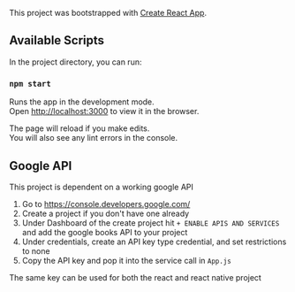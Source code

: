 This project was bootstrapped with [Create React App](https://github.com/facebook/create-react-app).

## Available Scripts

In the project directory, you can run:

### `npm start`

Runs the app in the development mode.<br>
Open [http://localhost:3000](http://localhost:3000) to view it in the browser.

The page will reload if you make edits.<br>
You will also see any lint errors in the console.

## Google API

This project is dependent on a working google API

1. Go to https://console.developers.google.com/
2. Create a project if you don't have one already
3. Under Dashboard of the create project hit  `+ ENABLE APIS AND SERVICES` and add the google books API to your project
4. Under credentials, create an API key type credential, and set restrictions to none
5. Copy the API key and pop it into the service call in `App.js`

The same key can be used for both the react and react native project
